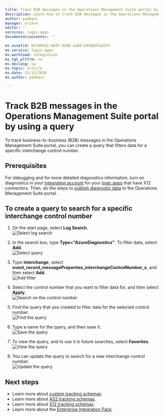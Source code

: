 ```yaml
---
title: Track B2B messages in the Operations Management Suite portal by using a query | Microsoft Docs
description: Learn how to track B2B messages in the Operations Management Suite portal by using a query.
author: padmavc
manager: erikre
editor: ''
services: logic-apps
documentationcenter: ''

ms.assetid: bb7d9432-b697-44db-aa88-bd16ddfad23f
ms.service: logic-apps
ms.workload: integration
ms.tgt_pltfrm: na
ms.devlang: na
ms.topic: article
ms.date: 11/13/2016
ms.author: padmavc

---
```

# Track B2B messages in the Operations Management Suite portal by using a query
To track business-to-business (B2B) messages in the Operations Management Suite portal, you can create a query that filters data for a specific interchange control number.

## Prerequisites

For debugging and for more detailed diagnostics information, turn on diagnostics in your [integration account](logic-apps-monitor-b2b-message.md) for your [logic apps](../logic-apps/logic-apps-monitor-your-logic-apps.md#azure-diagnostics-and-alerts) that have X12 connectors. Then, do the steps to [publish diagnostic data](../logic-apps/logic-apps-track-b2b-messages-omsportal.md) to the Operations Management Suite portal.

## To create a query to search for a specific interchange control number

1. On the start page, select **Log Search**.  
![Select log search](media/logic-apps-track-b2b-messages-omsportal-query-filter-control-number/logsearch.png)

2. In the search box, type **Type="AzureDiagnostics"**. To filter data, select **Add**.  
![Select query](media/logic-apps-track-b2b-messages-omsportal-query-filter-control-number/query1.png)

3. Type **interchange**, select **event_record_messageProperties_interchangeControlNumber_s**, and then select **Add**.  
![Add filter](media/logic-apps-track-b2b-messages-omsportal-query-filter-control-number/query2.png)

4. Select the control number that you want to filter data for, and then select **Apply**.  
![Search on the control number](media/logic-apps-track-b2b-messages-omsportal-query-filter-control-number/query3.png)

5. Find the query that you created to filter data for the selected control number.   
![Find the query](media/logic-apps-track-b2b-messages-omsportal-query-filter-control-number/query4.png)

6. Type a name for the query, and then save it.   
![Save the query](media/logic-apps-track-b2b-messages-omsportal-query-filter-control-number/query5.png)

7. To view the query, and to use it in future searches, select **Favorites**.  
![View the query](media/logic-apps-track-b2b-messages-omsportal-query-filter-control-number/query7.png)

8. You can update the query to search for a new interchange control number.  
![Update the query](media/logic-apps-track-b2b-messages-omsportal-query-filter-control-number/query6.png)


## Next steps
* Learn more about [custom tracking schemas](logic-apps-track-integration-account-custom-tracking-schema.md).   
* Learn more about [AS2 tracking schemas](logic-apps-track-integration-account-as2-tracking-schemas.md).    
* Learn more about [X12 tracking schemas](logic-apps-track-integration-account-x12-tracking-schema.md).  
* Learn more about the [Enterprise Integration Pack](../logic-apps/logic-apps-enterprise-integration-overview.md).
